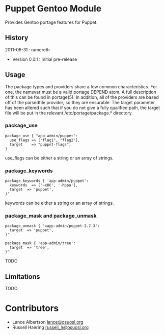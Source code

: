 Puppet Gentoo Module
=================

Provides Gentoo portage features for Puppet.

History
-------
2011-08-31 : ramereth

  * Version 0.0.1 : Initial pre-release

Usage
-----

The package types and providers share a few common characteristics. For one,
the namevar must be a valid portage DEPEND atom. A full description of this can
be found in portage(5). In addition, all of the providers are based off of the 
parsedfile provider, so they are ensurable. The target parameter has been
altered such that if you do not give a fully qualified path, the target file
will be put in the relevant /etc/portage/package.\* directory.

### package\_use ###

    package_use { "app-admin/puppet":
      use_flags => ["flag1", "flag2"],
      target    => "puppet-flags",
    }

use\_flags can be either a string or an array of strings.

### package\_keywords ###

    package_keywords { 'app-admin/puppet':
      keywords  => ['~x86', '-hppa'],
      target  => 'puppet',
    }"

keywords can be either a string or an array of strings.

### package\_mask and package\_unmask ###

    package_unmask { '=app-admin/puppet-2.7.3':
      target  => 'puppet',
    }"

    package_mask { 'app-admin/tree':
      target  => 'tree',
    }"

TODO

Limitations
-----------

TODO

Contributors
============

* Lance Albertson <lance@osuosl.org>
* Russell Haering <russell_h@osuosl.org>
